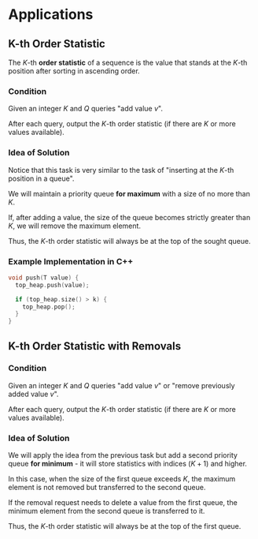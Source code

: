 # Applications

## K-th Order Statistic

The $K$-th **order statistic** of a sequence is the value that stands at the $K$-th position after sorting in ascending order.

### Condition

Given an integer $K$ and $Q$ queries "add value $v$".

After each query, output the $K$-th order statistic (if there are $K$ or more values available).

### Idea of Solution

Notice that this task is very similar to the task of "inserting at the $K$-th position in a queue".

We will maintain a priority queue **for maximum** with a size of no more than $K$.

If, after adding a value, the size of the queue becomes strictly greater than $K$, we will remove the maximum element.

Thus, the $K$-th order statistic will always be at the top of the sought queue.

### Example Implementation in C++

```cpp
void push(T value) {
  top_heap.push(value);

  if (top_heap.size() > k) {
    top_heap.pop();
  }
}
```

## K-th Order Statistic with Removals

### Condition

Given an integer $K$ and $Q$ queries "add value $v$" or "remove previously added value $v$".

After each query, output the $K$-th order statistic (if there are $K$ or more values available).

### Idea of Solution

We will apply the idea from the previous task but add a second priority queue **for minimum** - it will store statistics with indices $(K + 1)$ and higher.

In this case, when the size of the first queue exceeds $K$, the maximum element is not removed but transferred to the second queue.

If the removal request needs to delete a value from the first queue, the minimum element from the second queue is transferred to it.

Thus, the $K$-th order statistic will always be at the top of the first queue.
